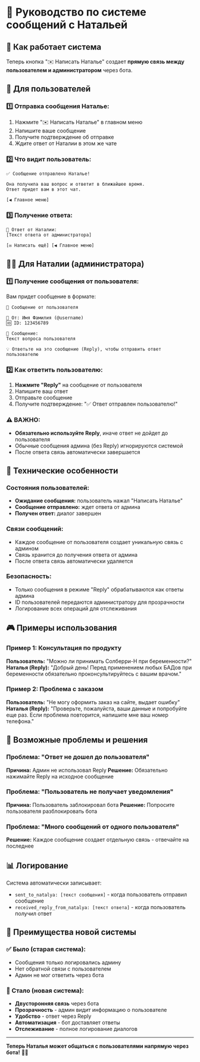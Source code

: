 # 💌 Руководство по системе сообщений с Натальей

## 🎯 Как работает система

Теперь кнопка "✉️ Написать Наталье" создает **прямую связь между пользователем и администратором** через бота.

## 👤 Для пользователей

### 1️⃣ Отправка сообщения Наталье:
1. Нажмите "✉️ Написать Наталье" в главном меню
2. Напишите ваше сообщение
3. Получите подтверждение об отправке
4. Ждите ответ от Наталии в этом же чате

### 2️⃣ Что видит пользователь:
```
✅ Сообщение отправлено Наталье!

Она получила ваш вопрос и ответит в ближайшее время.
Ответ придет вам в этот чат.

[◀️ Главное меню]
```

### 3️⃣ Получение ответа:
```
💬 Ответ от Наталии:
[Текст ответа от администратора]

[✉️ Написать ещё] [◀️ Главное меню]
```

## 👩‍💼 Для Наталии (администратора)

### 1️⃣ Получение сообщения от пользователя:
Вам придет сообщение в формате:
```
💌 Сообщение от пользователя

👤 От: Имя Фамилия (@username)
🆔 ID: 123456789

📝 Сообщение:
Текст вопроса пользователя

💡 Ответьте на это сообщение (Reply), чтобы отправить ответ пользователю
```

### 2️⃣ Как ответить пользователю:
1. **Нажмите "Reply"** на сообщение от пользователя
2. Напишите ваш ответ
3. Отправьте сообщение
4. Получите подтверждение: "✅ Ответ отправлен пользователю!"

### ⚠️ ВАЖНО:
- **Обязательно используйте Reply**, иначе ответ не дойдет до пользователя
- Обычные сообщения админа (без Reply) игнорируются системой
- После ответа связь автоматически завершается

## 🔧 Технические особенности

### Состояния пользователей:
- **Ожидание сообщения:** пользователь нажал "Написать Наталье"
- **Сообщение отправлено:** ждет ответа от админа
- **Получен ответ:** диалог завершен

### Связи сообщений:
- Каждое сообщение от пользователя создает уникальную связь с админом
- Связь хранится до получения ответа от админа
- После ответа связь автоматически удаляется

### Безопасность:
- Только сообщения в режиме "Reply" обрабатываются как ответы админа
- ID пользователей передаются администратору для прозрачности
- Логирование всех операций для отслеживания

## 🎮 Примеры использования

### Пример 1: Консультация по продукту
**Пользователь:** "Можно ли принимать Солберри-H при беременности?"
**Наталья (Reply):** "Добрый день! Перед применением любых БАДов при беременности обязательно проконсультируйтесь с вашим врачом."

### Пример 2: Проблема с заказом
**Пользователь:** "Не могу оформить заказ на сайте, выдает ошибку"
**Наталья (Reply):** "Проверьте, пожалуйста, ваши данные и попробуйте еще раз. Если проблема повторится, напишите мне ваш номер телефона."

## 🚨 Возможные проблемы и решения

### Проблема: "Ответ не дошел до пользователя"
**Причина:** Админ не использовал Reply
**Решение:** Обязательно нажимайте Reply на исходное сообщение

### Проблема: "Пользователь не получает уведомления"
**Причина:** Пользователь заблокировал бота
**Решение:** Попросите пользователя разблокировать бота

### Проблема: "Много сообщений от одного пользователя"
**Решение:** Каждое сообщение создает отдельную связь - отвечайте на последнее

## 📊 Логирование

Система автоматически записывает:
- `sent_to_natalya: [текст сообщения]` - когда пользователь отправил сообщение
- `received_reply_from_natalya: [текст ответа]` - когда пользователь получил ответ

## 🎯 Преимущества новой системы

### ✅ Было (старая система):
- Сообщения только логировались админу
- Нет обратной связи с пользователем  
- Админ не мог ответить через бота

### 🚀 Стало (новая система):
- **Двусторонняя связь** через бота
- **Прозрачность** - админ видит информацию о пользователе
- **Удобство** - ответ через Reply
- **Автоматизация** - бот доставляет ответы
- **Отслеживание** - полное логирование диалогов

---

**Теперь Наталья может общаться с пользователями напрямую через бота!** 💬✨







